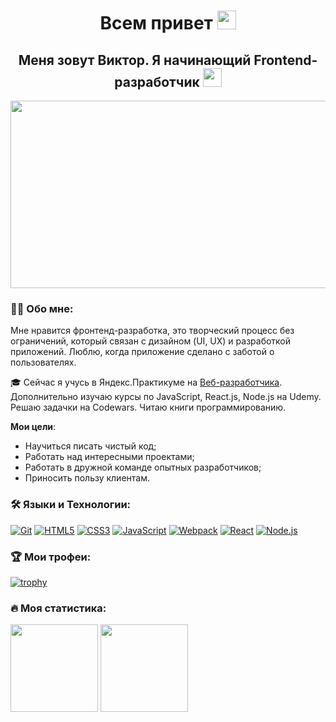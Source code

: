 
<h1 align="center">Всем привет <img src="https://media.giphy.com/media/hvRJCLFzcasrR4ia7z/giphy.gif" width="30px"></h1>

<h2 align="center">Меня зовут Виктор. Я начинающий Frontend-разработчик <img src="https://media.giphy.com/media/WUlplcMpOCEmTGBtBW/giphy.gif" width="30"></h2>

<p align="center"><img src="https://media.giphy.com/media/dWesBcTLavkZuG35MI/giphy.gif" width="600" height="300"  /></p>

### 👩‍💻 Обо мне:

Мне нравится фронтенд-разработка, это творческий процесс без ограничений, который связан с дизайном (UI, UX) и разработкой приложений. Люблю, когда приложение сделано с заботой о пользователях.

🎓 Сейчас я учусь в Яндекс.Практикуме на [Веб-разработчика](https://practicum.yandex.ru/web/). Дополнительно изучаю курсы по JavaScript, React.js, Node.js на Udemy. Решаю задачки на Сodewars. Читаю книги программированию.

 **Мои цели**:
- Научиться писать чистый код;
- Работать над интересными проектами;
- Работать в дружной команде опытных разработчиков;
- Приносить пользу клиентам.

### 🛠 Языки и Технологии:
[![Git](https://user-images.githubusercontent.com/86494748/128634186-d1b69fc3-322b-4344-89d0-615670eaaa93.png)](https://git-scm.com/)
[![HTML5](https://user-images.githubusercontent.com/86494748/128634189-e6ded326-aeb9-4f8d-8508-f0fcd7f1d891.png)](https://html5book.ru/html-html5/)
[![CSS3](https://user-images.githubusercontent.com/86494748/128634188-71178ce2-89cf-4283-9f5a-87ff5d3b4854.png)](https://html5book.ru/css-css3/)
[![JavaScript](https://user-images.githubusercontent.com/86494748/148681759-aea31033-3b1c-4687-a0e7-e5faeb06bf50.png)](https://262.ecma-international.org/)
[![Webpack](https://user-images.githubusercontent.com/86494748/148681761-05344a41-60b5-4018-a977-90b31df5fcdc.png)](https://webpack.js.org/)
[![React](https://user-images.githubusercontent.com/86494748/148681760-b140d3e8-7e61-4bfd-9266-b1f72523fe32.png)](https://ru.reactjs.org/)
[![Node.js](https://user-images.githubusercontent.com/86494748/158791550-15622b7d-b568-4c49-8bdd-b6732cb2869b.png)](https://nodejs.org/en/)

### 🏆 Мои трофеи:
[![trophy](https://github-profile-trophy.vercel.app/?username=elwoode&theme=onedark)](https://github.com/elwoode/github-profile-trophy)

### 🔥 Моя статистика:
<img src="https://github-readme-stats.vercel.app/api?username=elwoode&show_icons=true&theme=tokyonight" height="140px"/> <img src="https://github-readme-stats.vercel.app/api/top-langs/?username=elwoode&theme=tokyonight" height="140px"/>

